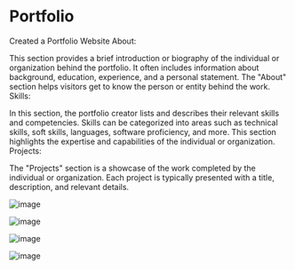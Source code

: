 # Portfolio
Created a Portfolio Website
About:

This section provides a brief introduction or biography of the individual or organization behind the portfolio.
It often includes information about background, education, experience, and a personal statement.
The "About" section helps visitors get to know the person or entity behind the work.
Skills:

In this section, the portfolio creator lists and describes their relevant skills and competencies.
Skills can be categorized into areas such as technical skills, soft skills, languages, software proficiency, and more.
This section highlights the expertise and capabilities of the individual or organization.
Projects:

The "Projects" section is a showcase of the work completed by the individual or organization.
Each project is typically presented with a title, description, and relevant details.

![image](https://github.com/Bhuvaneshwari-H/Portfolio/assets/85927519/35af2a90-1998-4f93-ad9e-f2e13aa190b5)

![image](https://github.com/Bhuvaneshwari-H/Portfolio/assets/85927519/1121c7ab-05df-46de-bdef-68a7baf5912d)

![image](https://github.com/Bhuvaneshwari-H/Portfolio/assets/85927519/37f3d4e6-8e16-4188-a52b-4a563ac145d1)

![image](https://github.com/Bhuvaneshwari-H/Portfolio/assets/85927519/24948ee5-5000-418a-ba01-2ce037b284de)

